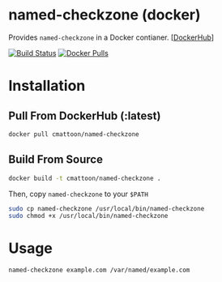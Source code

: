 named-checkzone (docker)
========================

Provides `named-checkzone` in a Docker contianer. [[DockerHub](https://hub.docker.com/r/cmattoon/named-checkzone/)]

[![Build Status](https://travis-ci.org/cmattoon/docker-named-checkzone.svg?branch=master)](https://travis-ci.org/cmattoon/docker-named-checkzone)
[![Docker Pulls](https://img.shields.io/docker/pulls/cmattoon/named-checkzone.svg)](https://img.shields.io/docker/pulls/cmattoon/named-checkzone.svg)

# Installation

## Pull From DockerHub (:latest)
```bash
docker pull cmattoon/named-checkzone
````

## Build From Source

```bash
docker build -t cmattoon/named-checkzone .
```

Then, copy `named-checkzone` to your `$PATH`
```bash
sudo cp named-checkzone /usr/local/bin/named-checkzone
sudo chmod +x /usr/local/bin/named-checkzone
```


# Usage
```bash
named-checkzone example.com /var/named/example.com
```

